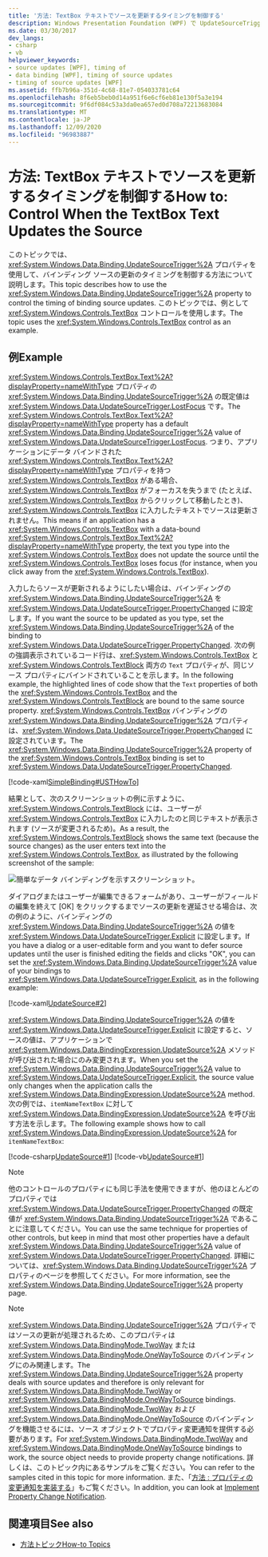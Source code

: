 ```yaml
---
title: '方法: TextBox テキストでソースを更新するタイミングを制御する'
description: Windows Presentation Foundation (WPF) で UpdateSourceTrigger プロパティを使用して、バインディング ソースの更新のタイミングを制御します。
ms.date: 03/30/2017
dev_langs:
- csharp
- vb
helpviewer_keywords:
- source updates [WPF], timing of
- data binding [WPF], timing of source updates
- timing of source updates [WPF]
ms.assetid: ffb7b96a-351d-4c68-81e7-054033781c64
ms.openlocfilehash: 8f6eb5beb0d14a951f6e6cf6eb81e130f5a3e194
ms.sourcegitcommit: 9f6df084c53a3da0ea657ed0d708a72213683084
ms.translationtype: MT
ms.contentlocale: ja-JP
ms.lasthandoff: 12/09/2020
ms.locfileid: "96983887"
---
```

# <a name="how-to-control-when-the-textbox-text-updates-the-source"></a><span data-ttu-id="ba984-103">方法: TextBox テキストでソースを更新するタイミングを制御する</span><span class="sxs-lookup"><span data-stu-id="ba984-103">How to: Control When the TextBox Text Updates the Source</span></span>
<span data-ttu-id="ba984-104">このトピックでは、<xref:System.Windows.Data.Binding.UpdateSourceTrigger%2A> プロパティを使用して、バインディング ソースの更新のタイミングを制御する方法について説明します。</span><span class="sxs-lookup"><span data-stu-id="ba984-104">This topic describes how to use the <xref:System.Windows.Data.Binding.UpdateSourceTrigger%2A> property to control the timing of binding source updates.</span></span> <span data-ttu-id="ba984-105">このトピックでは、例として <xref:System.Windows.Controls.TextBox> コントロールを使用します。</span><span class="sxs-lookup"><span data-stu-id="ba984-105">The topic uses the <xref:System.Windows.Controls.TextBox> control as an example.</span></span>

## <a name="example"></a><span data-ttu-id="ba984-106">例</span><span class="sxs-lookup"><span data-stu-id="ba984-106">Example</span></span>
 <span data-ttu-id="ba984-107"><xref:System.Windows.Controls.TextBox.Text%2A?displayProperty=nameWithType> プロパティの <xref:System.Windows.Data.Binding.UpdateSourceTrigger%2A> の既定値は <xref:System.Windows.Data.UpdateSourceTrigger.LostFocus> です。</span><span class="sxs-lookup"><span data-stu-id="ba984-107">The <xref:System.Windows.Controls.TextBox.Text%2A?displayProperty=nameWithType> property has a default <xref:System.Windows.Data.Binding.UpdateSourceTrigger%2A> value of <xref:System.Windows.Data.UpdateSourceTrigger.LostFocus>.</span></span> <span data-ttu-id="ba984-108">つまり、アプリケーションにデータ バインドされた <xref:System.Windows.Controls.TextBox.Text%2A?displayProperty=nameWithType> プロパティを持つ <xref:System.Windows.Controls.TextBox> がある場合、<xref:System.Windows.Controls.TextBox> がフォーカスを失うまで (たとえば、<xref:System.Windows.Controls.TextBox> からクリックして移動したとき)、<xref:System.Windows.Controls.TextBox> に入力したテキストでソースは更新されません。</span><span class="sxs-lookup"><span data-stu-id="ba984-108">This means if an application has a <xref:System.Windows.Controls.TextBox> with a data-bound <xref:System.Windows.Controls.TextBox.Text%2A?displayProperty=nameWithType> property, the text you type into the <xref:System.Windows.Controls.TextBox> does not update the source until the <xref:System.Windows.Controls.TextBox> loses focus (for instance, when you click away from the <xref:System.Windows.Controls.TextBox>).</span></span>

 <span data-ttu-id="ba984-109">入力したらソースが更新されるようにしたい場合は、バインディングの <xref:System.Windows.Data.Binding.UpdateSourceTrigger%2A> を <xref:System.Windows.Data.UpdateSourceTrigger.PropertyChanged> に設定します。</span><span class="sxs-lookup"><span data-stu-id="ba984-109">If you want the source to be updated as you type, set the <xref:System.Windows.Data.Binding.UpdateSourceTrigger%2A> of the binding to <xref:System.Windows.Data.UpdateSourceTrigger.PropertyChanged>.</span></span> <span data-ttu-id="ba984-110">次の例の強調表示されているコード行は、<xref:System.Windows.Controls.TextBox> と <xref:System.Windows.Controls.TextBlock> 両方の `Text` プロパティが、同じソース プロパティにバインドされていることを示します。</span><span class="sxs-lookup"><span data-stu-id="ba984-110">In the following example, the highlighted lines of code show that the `Text` properties of both the <xref:System.Windows.Controls.TextBox> and the <xref:System.Windows.Controls.TextBlock> are bound to the same source property.</span></span> <span data-ttu-id="ba984-111"><xref:System.Windows.Controls.TextBox> バインディングの <xref:System.Windows.Data.Binding.UpdateSourceTrigger%2A> プロパティは、<xref:System.Windows.Data.UpdateSourceTrigger.PropertyChanged> に設定されています。</span><span class="sxs-lookup"><span data-stu-id="ba984-111">The <xref:System.Windows.Data.Binding.UpdateSourceTrigger%2A> property of the <xref:System.Windows.Controls.TextBox> binding is set to <xref:System.Windows.Data.UpdateSourceTrigger.PropertyChanged>.</span></span>

 [!code-xaml[SimpleBinding#USTHowTo](~/samples/snippets/visualbasic/VS_Snippets_Wpf/SimpleBinding/VisualBasic/Page1.xaml?highlight=33-39,41-42)]

 <span data-ttu-id="ba984-112">結果として、次のスクリーンショットの例に示すように、<xref:System.Windows.Controls.TextBlock> には、ユーザーが <xref:System.Windows.Controls.TextBox> に入力したのと同じテキストが表示されます (ソースが変更されるため)。</span><span class="sxs-lookup"><span data-stu-id="ba984-112">As a result, the <xref:System.Windows.Controls.TextBlock> shows the same text (because the source changes) as the user enters text into the <xref:System.Windows.Controls.TextBox>, as illustrated by the following screenshot of the sample:</span></span>

 ![簡単なデータ バインディングを示すスクリーンショット。](./media/how-to-control-when-the-textbox-text-updates-the-source/data-binding-simple-binding-sample.png)

 <span data-ttu-id="ba984-114">ダイアログまたはユーザーが編集できるフォームがあり、ユーザーがフィールドの編集を終えて [OK] をクリックするまでソースの更新を遅延させる場合は、次の例のように、バインディングの <xref:System.Windows.Data.Binding.UpdateSourceTrigger%2A> の値を <xref:System.Windows.Data.UpdateSourceTrigger.Explicit> に設定します。</span><span class="sxs-lookup"><span data-stu-id="ba984-114">If you have a dialog or a user-editable form and you want to defer source updates until the user is finished editing the fields and clicks "OK", you can set the <xref:System.Windows.Data.Binding.UpdateSourceTrigger%2A> value of your bindings to <xref:System.Windows.Data.UpdateSourceTrigger.Explicit>, as in the following example:</span></span>

 [!code-xaml[UpdateSource#2](~/samples/snippets/csharp/VS_Snippets_Wpf/UpdateSource/CSharp/Window1.xaml#2)]

 <span data-ttu-id="ba984-115"><xref:System.Windows.Data.Binding.UpdateSourceTrigger%2A> の値を <xref:System.Windows.Data.UpdateSourceTrigger.Explicit> に設定すると、ソースの値は、アプリケーションで <xref:System.Windows.Data.BindingExpression.UpdateSource%2A> メソッドが呼び出された場合にのみ変更されます。</span><span class="sxs-lookup"><span data-stu-id="ba984-115">When you set the <xref:System.Windows.Data.Binding.UpdateSourceTrigger%2A> value to <xref:System.Windows.Data.UpdateSourceTrigger.Explicit>, the source value only changes when the application calls the <xref:System.Windows.Data.BindingExpression.UpdateSource%2A> method.</span></span> <span data-ttu-id="ba984-116">次の例では、`itemNameTextBox` に対して <xref:System.Windows.Data.BindingExpression.UpdateSource%2A> を呼び出す方法を示します。</span><span class="sxs-lookup"><span data-stu-id="ba984-116">The following example shows how to call <xref:System.Windows.Data.BindingExpression.UpdateSource%2A> for `itemNameTextBox`:</span></span>

 [!code-csharp[UpdateSource#1](~/samples/snippets/csharp/VS_Snippets_Wpf/UpdateSource/CSharp/Window1.xaml.cs#1)]
 [!code-vb[UpdateSource#1](~/samples/snippets/visualbasic/VS_Snippets_Wpf/UpdateSource/VisualBasic/Window1.xaml.vb#1)]

> [!NOTE]
> <span data-ttu-id="ba984-117">他のコントロールのプロパティにも同じ手法を使用できますが、他のほとんどのプロパティでは <xref:System.Windows.Data.UpdateSourceTrigger.PropertyChanged> の既定値が <xref:System.Windows.Data.Binding.UpdateSourceTrigger%2A> であることに注意してください。</span><span class="sxs-lookup"><span data-stu-id="ba984-117">You can use the same technique for properties of other controls, but keep in mind that most other properties have a default <xref:System.Windows.Data.Binding.UpdateSourceTrigger%2A> value of <xref:System.Windows.Data.UpdateSourceTrigger.PropertyChanged>.</span></span> <span data-ttu-id="ba984-118">詳細については、<xref:System.Windows.Data.Binding.UpdateSourceTrigger%2A> プロパティのページを参照してください。</span><span class="sxs-lookup"><span data-stu-id="ba984-118">For more information, see the <xref:System.Windows.Data.Binding.UpdateSourceTrigger%2A> property page.</span></span>

> [!NOTE]
> <span data-ttu-id="ba984-119"><xref:System.Windows.Data.Binding.UpdateSourceTrigger%2A> プロパティではソースの更新が処理されるため、このプロパティは <xref:System.Windows.Data.BindingMode.TwoWay> または <xref:System.Windows.Data.BindingMode.OneWayToSource> のバインディングにのみ関連します。</span><span class="sxs-lookup"><span data-stu-id="ba984-119">The <xref:System.Windows.Data.Binding.UpdateSourceTrigger%2A> property deals with source updates and therefore is only relevant for <xref:System.Windows.Data.BindingMode.TwoWay> or <xref:System.Windows.Data.BindingMode.OneWayToSource> bindings.</span></span> <span data-ttu-id="ba984-120"><xref:System.Windows.Data.BindingMode.TwoWay> および <xref:System.Windows.Data.BindingMode.OneWayToSource> のバインディングを機能させるには、ソース オブジェクトでプロパティ変更通知を提供する必要があります。</span><span class="sxs-lookup"><span data-stu-id="ba984-120">For <xref:System.Windows.Data.BindingMode.TwoWay> and <xref:System.Windows.Data.BindingMode.OneWayToSource> bindings to work, the source object needs to provide property change notifications.</span></span> <span data-ttu-id="ba984-121">詳しくは、このトピック内にあるサンプルをご覧ください。</span><span class="sxs-lookup"><span data-stu-id="ba984-121">You can refer to the samples cited in this topic for more information.</span></span> <span data-ttu-id="ba984-122">また、「[方法 : プロパティの変更通知を実装する](how-to-implement-property-change-notification.md)」もご覧ください。</span><span class="sxs-lookup"><span data-stu-id="ba984-122">In addition, you can look at [Implement Property Change Notification](how-to-implement-property-change-notification.md).</span></span>

## <a name="see-also"></a><span data-ttu-id="ba984-123">関連項目</span><span class="sxs-lookup"><span data-stu-id="ba984-123">See also</span></span>

- [<span data-ttu-id="ba984-124">方法トピック</span><span class="sxs-lookup"><span data-stu-id="ba984-124">How-to Topics</span></span>](data-binding-how-to-topics.md)
